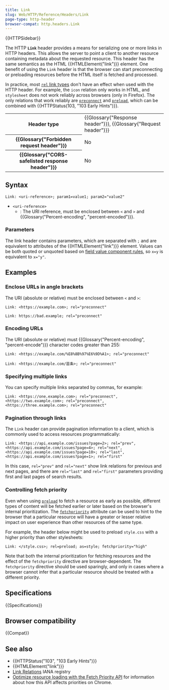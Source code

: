 ```yaml
---
title: Link
slug: Web/HTTP/Reference/Headers/Link
page-type: http-header
browser-compat: http.headers.Link
---
```


{{HTTPSidebar}}

The HTTP **`Link`** header provides a means for serializing one or more links in HTTP headers.
This allows the server to point a client to another resource containing metadata about the requested resource.
This header has the same semantics as the HTML {{HTMLElement("link")}} element.
One benefit of using the `Link` header is that the browser can start preconnecting or preloading resources before the HTML itself is fetched and processed.

In practice, most [`rel` link types](/en-US/docs/Web/HTML/Reference/Attributes/rel) don't have an effect when used with the HTTP header.
For example, the `icon` relation only works in HTML, and `stylesheet` does not work reliably across browsers (only in Firefox).
The only relations that work reliably are [`preconnect`](/en-US/docs/Web/HTML/Reference/Attributes/rel/preconnect) and [`preload`](/en-US/docs/Web/HTML/Reference/Attributes/rel/preload), which can be combined with {{HTTPStatus(103, "103 Early Hints")}}.

<table class="properties">
  <tbody>
    <tr>
      <th scope="row">Header type</th>
      <td>
        {{Glossary("Response header")}}, {{Glossary("Request header")}}
      </td>
    </tr>
    <tr>
      <th scope="row">{{Glossary("Forbidden request header")}}</th>
      <td>No</td>
    </tr>
    <tr>
      <th scope="row">
        {{Glossary("CORS-safelisted response header")}}
      </th>
      <td>No</td>
    </tr>
  </tbody>
</table>

## Syntax

```http
Link: <uri-reference>; param1=value1; param2="value2"
```

- `<uri-reference>`
  - : The URI reference, must be enclosed between `<` and `>` and {{Glossary("Percent-encoding", "percent-encoded")}}.

### Parameters

The link header contains parameters, which are separated with `;` and are equivalent to attributes of the {{HTMLElement("link")}} element.
Values can be both quoted or unquoted based on [field value component rules](https://www.rfc-editor.org/rfc/rfc7230.html#section-3.2.6), so `x=y` is equivalent to `x="y"`.

## Examples

### Enclose URLs in angle brackets

The URI (absolute or relative) must be enclosed between `<` and `>`:

```http example-good
Link: <https://example.com>; rel="preconnect"
```

```http example-bad
Link: https://bad.example; rel="preconnect"
```

### Encoding URLs

The URI (absolute or relative) must {{Glossary("Percent-encoding", "percent-encode")}} character codes greater than 255:

```http example-good
Link: <https://example.com/%E8%8B%97%E6%9D%A1>; rel="preconnect"
```

```http example-bad
Link: <https://example.com/苗条>; rel="preconnect"
```

### Specifying multiple links

You can specify multiple links separated by commas, for example:

```http
Link: <https://one.example.com>; rel="preconnect", <https://two.example.com>; rel="preconnect", <https://three.example.com>; rel="preconnect"
```

### Pagination through links

The `Link` header can provide pagination information to a client, which is commonly used to access resources programmatically:

```http
Link: <https://api.example.com/issues?page=2>; rel="prev", <https://api.example.com/issues?page=4>; rel="next", <https://api.example.com/issues?page=10>; rel="last", <https://api.example.com/issues?page=1>; rel="first"
```

In this case, `rel="prev"` and `rel="next"` show link relations for previous and next pages, and there are `rel="last"` and `rel="first"` parameters providing first and last pages of search results.

### Controlling fetch priority

Even when using [`preload`](/en-US/docs/Web/HTML/Reference/Attributes/rel/preload) to fetch a resource as early as possible, different types of content will be fetched earlier or later based on the browser's internal prioritization.
The [`fetchpriority`](/en-US/docs/Web/HTML/Reference/Element/link#fetchpriority) attribute can be used to hint to the browser that a particular resource will have a greater or lesser relative impact on user experience than other resources of the same type.

For example, the header below might be used to preload `style.css` with a higher priority than other stylesheets:

```http
Link: </style.css>; rel=preload; as=style; fetchpriority="high"
```

Note that both the internal prioritization for fetching resources and the effect of the `fetchpriority` directive are browser-dependent.
The `fetchpriority` directive should be used sparingly, and only in cases where a browser cannot infer that a particular resource should be treated with a different priority.

## Specifications

{{Specifications}}

## Browser compatibility

{{Compat}}

## See also

- {{HTTPStatus("103", "103 Early Hints")}}
- {{HTMLElement("link")}}
- [Link Relations](https://www.iana.org/assignments/link-relations/link-relations.xhtml) IANA registry
- [Optimize resource loading with the Fetch Priority API](https://web.dev/articles/fetch-priority?hl=en#browser_priority_and_fetchpriority) for information about how this API affects priorities on Chrome.
